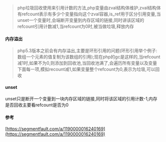 > php垃圾回收使用来引用计数的方法,php变量由zval结构体维护,zval结构体有refcount表示有多少个变量指向这个zval容器,is_ref用于区分引用变量,当unset一个变量时,会端断开变量到内存区域的链接,同时讲该区域的refcount引用计数减1,当refcount为0时,被当做垃圾,释放内存

#### 内存溢出
> php5.3版本之前会有内存溢出,主要是环形引用的问题(环形引用举个例子:数组一个元素的值复制为该数组的引用);现在php的gc是这样的,当refcount减1时,如果不为0,则添加到回收池,当回收池满了,会遍历所有变量以及变量下面每一项,模拟recount减1,如果变量整个refcount为0,表示为垃圾,可以回收

#### unset
unset只是断开一个变量到一块内存区域的链接,同时将该区域的引用计数-1,内存是否回收主要看refcount是否为0

#### 参考
[https://segmentfault.com/a/1190000016240169](https://segmentfault.com/a/1190000016240169)